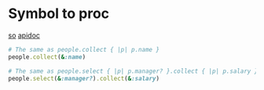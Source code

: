 # Symbol to proc

[so](http://stackoverflow.com/questions/9429819/what-is-the-functionality-of-operator-in-ruby)
[apidoc](http://apidock.com/rails/Symbol/to_proc)

```Ruby
# The same as people.collect { |p| p.name }
people.collect(&:name)

# The same as people.select { |p| p.manager? }.collect { |p| p.salary }
people.select(&:manager?).collect(&:salary)
```